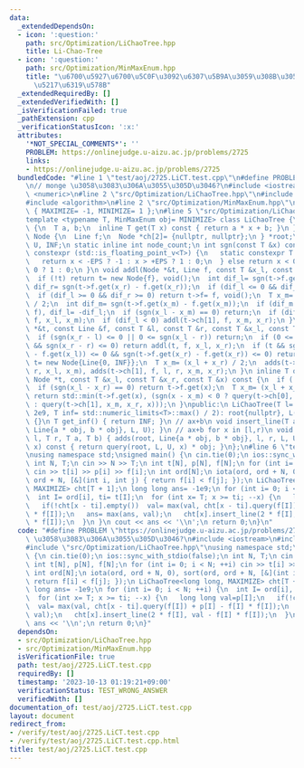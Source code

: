 ```yaml
---
data:
  _extendedDependsOn:
  - icon: ':question:'
    path: src/Optimization/LiChaoTree.hpp
    title: Li-Chao-Tree
  - icon: ':question:'
    path: src/Optimization/MinMaxEnum.hpp
    title: "\u6700\u5927\u6700\u5C0F\u3092\u6307\u5B9A\u3059\u308B\u305F\u3081\u306E\
      \u5217\u6319\u578B"
  _extendedRequiredBy: []
  _extendedVerifiedWith: []
  _isVerificationFailed: true
  _pathExtension: cpp
  _verificationStatusIcon: ':x:'
  attributes:
    '*NOT_SPECIAL_COMMENTS*': ''
    PROBLEM: https://onlinejudge.u-aizu.ac.jp/problems/2725
    links:
    - https://onlinejudge.u-aizu.ac.jp/problems/2725
  bundledCode: "#line 1 \"test/aoj/2725.LiCT.test.cpp\"\n#define PROBLEM \"https://onlinejudge.u-aizu.ac.jp/problems/2725\"\
    \n// monge \u3058\u3083\u306A\u3055\u305D\u3046?\n#include <iostream>\n#include\
    \ <numeric>\n#line 2 \"src/Optimization/LiChaoTree.hpp\"\n#include <limits>\n\
    #include <algorithm>\n#line 2 \"src/Optimization/MinMaxEnum.hpp\"\nenum MinMaxEnum\
    \ { MAXIMIZE= -1, MINIMIZE= 1 };\n#line 5 \"src/Optimization/LiChaoTree.hpp\"\n\
    template <typename T, MinMaxEnum obj= MINIMIZE> class LiChaoTree {\n struct Line\
    \ {\n  T a, b;\n  inline T get(T x) const { return a * x + b; }\n };\n struct\
    \ Node {\n  Line f;\n  Node *ch[2]= {nullptr, nullptr};\n } *root;\n const T L,\
    \ U, INF;\n static inline int node_count;\n int sgn(const T &x) const {\n  if\
    \ constexpr (std::is_floating_point_v<T>) {\n   static constexpr T EPS= 1e-10;\n\
    \   return x < -EPS ? -1 : x > +EPS ? 1 : 0;\n  } else return x < 0 ? -1 : x >\
    \ 0 ? 1 : 0;\n }\n void addl(Node *&t, Line f, const T &x_l, const T &x_r) {\n\
    \  if (!t) return t= new Node{f}, void();\n  int dif_l= sgn(t->f.get(x_l) - f.get(x_l)),\
    \ dif_r= sgn(t->f.get(x_r) - f.get(x_r));\n  if (dif_l <= 0 && dif_r <= 0) return;\n\
    \  if (dif_l >= 0 && dif_r >= 0) return t->f= f, void();\n  T x_m= (x_l + x_r)\
    \ / 2;\n  int dif_m= sgn(t->f.get(x_m) - f.get(x_m));\n  if (dif_m > 0) std::swap(t->f,\
    \ f), dif_l= -dif_l;\n  if (sgn(x_l - x_m) == 0) return;\n  if (dif_l > 0) addl(t->ch[0],\
    \ f, x_l, x_m);\n  if (dif_l < 0) addl(t->ch[1], f, x_m, x_r);\n }\n void adds(Node\
    \ *&t, const Line &f, const T &l, const T &r, const T &x_l, const T &x_r) {\n\
    \  if (sgn(x_r - l) <= 0 || 0 <= sgn(x_l - r)) return;\n  if (0 <= sgn(x_l - l)\
    \ && sgn(x_r - r) <= 0) return addl(t, f, x_l, x_r);\n  if (t && sgn(t->f.get(x_l)\
    \ - f.get(x_l)) <= 0 && sgn(t->f.get(x_r) - f.get(x_r)) <= 0) return;\n  if (!t)\
    \ t= new Node{Line{0, INF}};\n  T x_m= (x_l + x_r) / 2;\n  adds(t->ch[0], f, l,\
    \ r, x_l, x_m), adds(t->ch[1], f, l, r, x_m, x_r);\n }\n inline T query(const\
    \ Node *t, const T &x_l, const T &x_r, const T &x) const {\n  if (!t) return INF;\n\
    \  if (sgn(x_l - x_r) == 0) return t->f.get(x);\n  T x_m= (x_l + x_r) / 2;\n \
    \ return std::min(t->f.get(x), (sgn(x - x_m) < 0 ? query(t->ch[0], x_l, x_m, x)\
    \ : query(t->ch[1], x_m, x_r, x)));\n }\npublic:\n LiChaoTree(T l= -2e9, T u=\
    \ 2e9, T inf= std::numeric_limits<T>::max() / 2): root{nullptr}, L(l), U(u), INF(inf)\
    \ {}\n T get_inf() { return INF; }\n // ax+b\n void insert_line(T a, T b) { addl(root,\
    \ Line{a * obj, b * obj}, L, U); }\n // ax+b for x in [l,r)\n void insert_segment(T\
    \ l, T r, T a, T b) { adds(root, Line{a * obj, b * obj}, l, r, L, U); }\n T query(T\
    \ x) const { return query(root, L, U, x) * obj; }\n};\n#line 6 \"test/aoj/2725.LiCT.test.cpp\"\
    \nusing namespace std;\nsigned main() {\n cin.tie(0);\n ios::sync_with_stdio(false);\n\
    \ int N, T;\n cin >> N >> T;\n int t[N], p[N], f[N];\n for (int i= 0; i < N; ++i)\
    \ cin >> t[i] >> p[i] >> f[i];\n int ord[N];\n iota(ord, ord + N, 0), sort(ord,\
    \ ord + N, [&](int i, int j) { return f[i] < f[j]; });\n LiChaoTree<long long,\
    \ MAXIMIZE> cht[T + 1];\n long long ans= -1e9;\n for (int i= 0; i < N; ++i) {\n\
    \  int I= ord[i], ti= t[I];\n  for (int x= T; x >= ti; --x) {\n   long long val=p[I];\n\
    \   if(!cht[x - ti].empty())  val= max(val, cht[x - ti].query(f[I]) + p[I] - f[I]\
    \ * f[I]);\n   ans= max(ans, val);\n   cht[x].insert_line(2 * f[I], val - f[I]\
    \ * f[I]);\n  }\n }\n cout << ans << '\\n';\n return 0;\n}\n"
  code: "#define PROBLEM \"https://onlinejudge.u-aizu.ac.jp/problems/2725\"\n// monge\
    \ \u3058\u3083\u306A\u3055\u305D\u3046?\n#include <iostream>\n#include <numeric>\n\
    #include \"src/Optimization/LiChaoTree.hpp\"\nusing namespace std;\nsigned main()\
    \ {\n cin.tie(0);\n ios::sync_with_stdio(false);\n int N, T;\n cin >> N >> T;\n\
    \ int t[N], p[N], f[N];\n for (int i= 0; i < N; ++i) cin >> t[i] >> p[i] >> f[i];\n\
    \ int ord[N];\n iota(ord, ord + N, 0), sort(ord, ord + N, [&](int i, int j) {\
    \ return f[i] < f[j]; });\n LiChaoTree<long long, MAXIMIZE> cht[T + 1];\n long\
    \ long ans= -1e9;\n for (int i= 0; i < N; ++i) {\n  int I= ord[i], ti= t[I];\n\
    \  for (int x= T; x >= ti; --x) {\n   long long val=p[I];\n   if(!cht[x - ti].empty())\
    \  val= max(val, cht[x - ti].query(f[I]) + p[I] - f[I] * f[I]);\n   ans= max(ans,\
    \ val);\n   cht[x].insert_line(2 * f[I], val - f[I] * f[I]);\n  }\n }\n cout <<\
    \ ans << '\\n';\n return 0;\n}"
  dependsOn:
  - src/Optimization/LiChaoTree.hpp
  - src/Optimization/MinMaxEnum.hpp
  isVerificationFile: true
  path: test/aoj/2725.LiCT.test.cpp
  requiredBy: []
  timestamp: '2023-10-13 01:19:21+09:00'
  verificationStatus: TEST_WRONG_ANSWER
  verifiedWith: []
documentation_of: test/aoj/2725.LiCT.test.cpp
layout: document
redirect_from:
- /verify/test/aoj/2725.LiCT.test.cpp
- /verify/test/aoj/2725.LiCT.test.cpp.html
title: test/aoj/2725.LiCT.test.cpp
---
```

